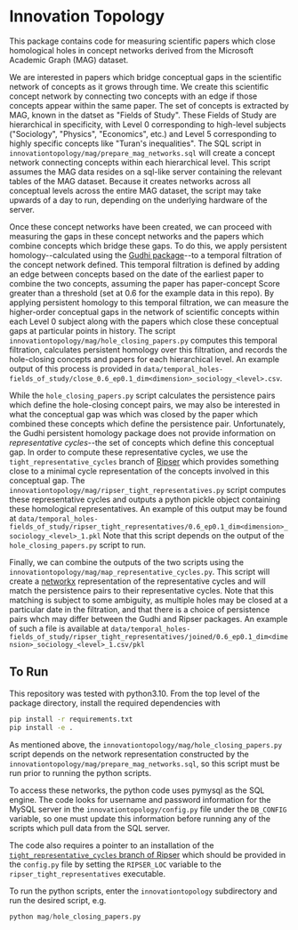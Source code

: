 # Innovation Topology

This package contains code for measuring scientific papers which close homological holes in concept networks derived 
from the Microsoft Academic Graph (MAG) dataset.

We are interested in papers which bridge conceptual gaps in the scientific network of concepts as it grows through time. 
We create this scientific concept network by connecting two concepts with an edge if those concepts appear within the 
same paper.
The set of concepts is extracted by MAG, known in the datset as "Fields of Study". 
These Fields of Study are hierarchical in specificity, with Level 0 corresponding to high-level subjects ("Sociology", "Physics", "Economics", etc.) and Level 5 corresponding to highly specific concepts like "Turan's inequalities". 
The SQL script in `innovationtopology/mag/prepare_mag_networks.sql` will create a concept network connecting concepts within each hierarchical level. 
This script assumes the MAG data resides on a sql-like server containing the relevant tables of the MAG dataset. 
Because it creates networks across all conceptual levels across the entire MAG dataset, the script may take upwards of a day to 
run, depending on the underlying hardware of the server. 

Once these concept networks have been created, we can proceed with measuring the gaps in these concept networks and the papers which combine concepts which bridge these gaps. 
To do this, we apply persistent homology--calculated using the [Gudhi package](https://gudhi.inria.fr)--to a temporal filtration of the concept network defined. 
This temporal filtration is defined by adding an edge between concepts based on the date of the earliest paper to combine the two concepts, assuming the paper has paper-concept Score greater than a threshold (set at 0.6 for the example data in this repo). 
By applying persistent homology to this temporal filtration, we can measure the higher-order conceptual gaps in the network of scientific concepts within each Level 0 subject along with the papers which close these conceptual gaps at particular points in history.
The script `innovationtopology/mag/hole_closing_papers.py` computes this temporal filtration, calculates persistent homology over this filtration, and records the hole-closing concepts and papers for each hierarchical level. 
An example output of this process is provided in `data/temporal_holes-fields_of_study/close_0.6_ep0.1_dim<dimension>_sociology_<level>.csv`. 

While the `hole_closing_papers.py` script calculates the persistence pairs which define the hole-closing concept pairs, we 
may also be interested in what the conceptual gap was which was closed by the paper which combined these concepts which define the persistence pair. 
Unfortunately, the Gudhi persistent homology package does not provide information on _representative cycles_--the set of concepts which define this conceptual gap. 
In order to compute these representative cycles, we use the `tight_representative_cycles` branch of [Ripser](https://github.com/Ripser/ripser/tree/tight-representative-cycles) which provides something close to a minimal cycle representation of the concepts involved in this conceptual gap. 
The `innovationtopology/mag/ripser_tight_representatives.py` script computes these representative cycles and outputs a python pickle object containing these homological representatives. 
An example of this output may be found at `data/temporal_holes-fields_of_study/ripser_tight_representatives/0.6_ep0.1_dim<dimension>_sociology_<level>_1.pkl`
Note that this script depends on the output of the `hole_closing_papers.py` script to run. 

Finally, we can combine the outputs of the two scripts using the `innovationtopology/mag/map_representative_cycles.py`. 
This script will create a [networkx](https://networkx.org/) representation of the representative cycles and will match the persistence pairs to their representative cycles. 
Note that this matching is subject to some ambiguity, as multiple holes may be closed at a particular date in the filtration, and that there is a choice of persistence pairs whch may differ between the Gudhi and Ripser packages. 
An example of such a file is available at `data/temporal_holes-fields_of_study/ripser_tight_representatives/joined/0.6_ep0.1_dim<dimension>_sociology_<level>_1.csv/pkl`

## To Run

This repository was tested with python3.10.
From the top level of the package directory, install the required dependencies with 

```bash
pip install -r requirements.txt
pip install -e .
```

As mentioned above, the `innovationtopology/mag/hole_closing_papers.py` script depends on the network representation 
constructed by the `innovationtopology/mag/prepare_mag_networks.sql`, so this script must be run prior to running the python scripts.

To access these networks, the python code uses pymysql as the SQL engine. 
The code looks for username and password information for the MySQL server in the `innovationtopology/config.py` file under 
the `DB_CONFIG` variable, so one must update this information before running any of the scripts which pull data from the SQL server.

The code also requires a pointer to an installation of the [`tight_representative_cycles` branch of Ripser](https://github.com/Ripser/ripser/tree/tight-representative-cycles)
which should be provided in the `config.py` file by setting the `RIPSER_LOC` variable to the `ripser_tight_representatives` executable. 

To run the python scripts, enter the `innovationtopology` subdirectory and run the desired script, e.g.
```python
python mag/hole_closing_papers.py
```
